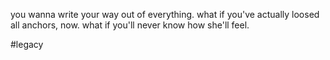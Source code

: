 you wanna write your way out of everything.
what if you've actually loosed all anchors, now.
what if you'll never know how she'll feel.

#legacy